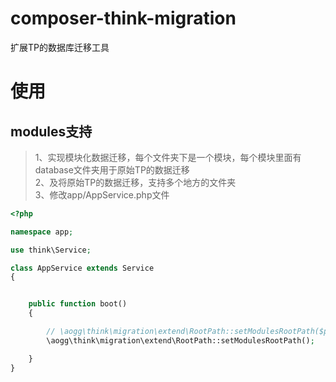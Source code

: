 # composer-think-migration
扩展TP的数据库迁移工具


# 使用

## modules支持
> 1、实现模块化数据迁移，每个文件夹下是一个模块，每个模块里面有database文件夹用于原始TP的数据迁移  
> 2、及将原始TP的数据迁移，支持多个地方的文件夹  
> 3、修改app/AppService.php文件  

```php
<?php

namespace app;

use think\Service;

class AppService extends Service
{


    public function boot()
    {

        // \aogg\think\migration\extend\RootPath::setModulesRootPath($path);
        \aogg\think\migration\extend\RootPath::setModulesRootPath();

    }
}

```